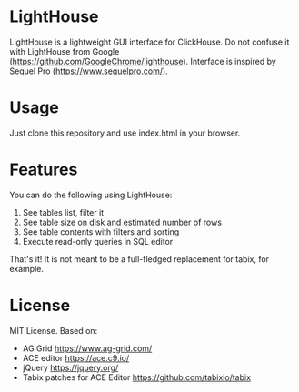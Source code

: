 # LightHouse
LightHouse is a lightweight GUI interface for ClickHouse. Do not confuse it with LightHouse from Google (https://github.com/GoogleChrome/lighthouse). Interface is inspired by Sequel Pro (https://www.sequelpro.com/).

# Usage
Just clone this repository and use index.html in your browser.

# Features
You can do the following using LightHouse:

1. See tables list, filter it
2. See table size on disk and estimated number of rows
3. See table contents with filters and sorting
4. Execute read-only queries in SQL editor

That's it! It is not meant to be a full-fledged replacement for tabix, for example.

# License

MIT License.
Based on:

- AG Grid https://www.ag-grid.com/
- ACE editor https://ace.c9.io/
- jQuery https://jquery.org/
- Tabix patches for ACE Editor https://github.com/tabixio/tabix
